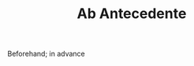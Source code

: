 ---
title: Ab Antecedente
letter: A
permalink: "/definitions/bld-ab-antecedente.html"
body: Beforehand; in advance
published_at: '2018-07-07'
source: Black's Law Dictionary 2nd Ed (1910)
layout: post
---